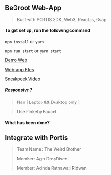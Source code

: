 ## BeGroot Web-App

> Built with PORTIS SDK, Web3, React.js, Gsap

#### To get set up, run the following command
`npm install`  or `yarn`

`npm run start` or `yarn start`

[Demo Web](https://begroot-app.web.app/)

[Web-app Files](https://github.com/Agin-DropDisco/encode-hclub/tree/main/PORTIS/BeGroot-Web-App)

[Sneakpeek Video](../2021.01.17-23.17_1.gif)

##### Responsive ?

> Nan [ Laptop && Desktop only ]

> Use Rinkeby Faucet


#### What has been done?

## Integrate with Portis

> Team Name : The Weird Brother
> 
> Member: Agin DropDisco
> 
> Member: Adinda Ratnawati Ridwan
